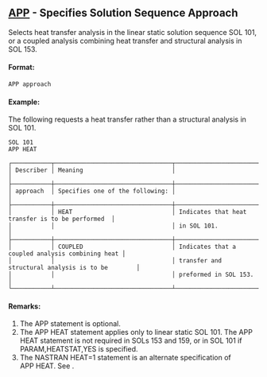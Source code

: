 ## [APP](https://nexus.hexagon.com/documentationcenter/bundle/MSC_Nastran_2022.4/page/Nastran_Combined_Book/qrg/executive/TOC.APP.xhtml) - Specifies Solution Sequence Approach

Selects heat transfer analysis in the linear static solution sequence SOL 101, or a coupled analysis combining heat transfer and structural analysis in SOL 153.

#### Format:

```nastran
APP approach
```

#### Example:

The following requests a heat transfer rather than a structural analysis in SOL 101.

```nastran
SOL 101
APP HEAT
```

```text
┌───────────┬─────────────────────────────────┬──────────────────────────────────────────────────┐
│ Describer │ Meaning                         │                                                  │
├───────────┼─────────────────────────────────┼──────────────────────────────────────────────────┤
│ approach  │ Specifies one of the following: │                                                  │
├───────────┼─────────────────────────────────┼──────────────────────────────────────────────────┤
│           │ HEAT                            │ Indicates that heat transfer is to be performed  │
│           │                                 │ in SOL 101.                                      │
├───────────┼─────────────────────────────────┼──────────────────────────────────────────────────┤
│           │ COUPLED                         │ Indicates that a coupled analysis combining heat │
│           │                                 │ transfer and structural analysis is to be        │
│           │                                 │ preformed in SOL 153.                            │
└───────────┴─────────────────────────────────┴──────────────────────────────────────────────────┘
```

#### Remarks:

1. The APP statement is optional.
2. The APP HEAT statement applies only to linear static SOL 101. The APP HEAT statement is not required in SOLs 153 and 159, or in SOL 101 if PARAM,HEATSTAT,YES is specified.
3. The NASTRAN HEAT=1 statement is an alternate specification of APP HEAT. See  .
